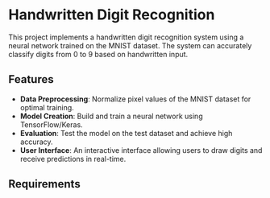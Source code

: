 # Handwritten Digit Recognition

This project implements a handwritten digit recognition system using a neural network trained on the MNIST dataset. The system can accurately classify digits from 0 to 9 based on handwritten input.

## Features

- **Data Preprocessing**: Normalize pixel values of the MNIST dataset for optimal training.
- **Model Creation**: Build and train a neural network using TensorFlow/Keras.
- **Evaluation**: Test the model on the test dataset and achieve high accuracy.
- **User Interface**: An interactive interface allowing users to draw digits and receive predictions in real-time.

## Requirements
